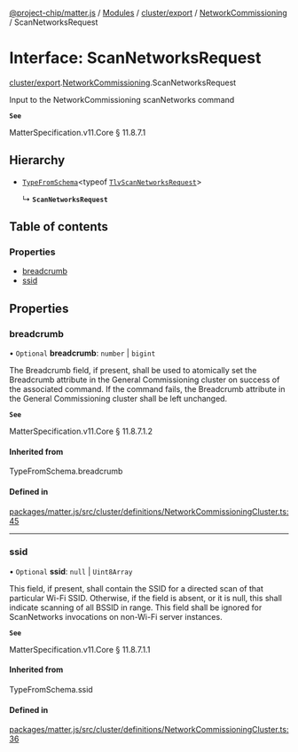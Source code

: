 [@project-chip/matter.js](../README.md) / [Modules](../modules.md) / [cluster/export](../modules/cluster_export.md) / [NetworkCommissioning](../modules/cluster_export.NetworkCommissioning.md) / ScanNetworksRequest

# Interface: ScanNetworksRequest

[cluster/export](../modules/cluster_export.md).[NetworkCommissioning](../modules/cluster_export.NetworkCommissioning.md).ScanNetworksRequest

Input to the NetworkCommissioning scanNetworks command

**`See`**

MatterSpecification.v11.Core § 11.8.7.1

## Hierarchy

- [`TypeFromSchema`](../modules/tlv_export.md#typefromschema)\<typeof [`TlvScanNetworksRequest`](../modules/cluster_export.NetworkCommissioning.md#tlvscannetworksrequest)\>

  ↳ **`ScanNetworksRequest`**

## Table of contents

### Properties

- [breadcrumb](cluster_export.NetworkCommissioning.ScanNetworksRequest.md#breadcrumb)
- [ssid](cluster_export.NetworkCommissioning.ScanNetworksRequest.md#ssid)

## Properties

### breadcrumb

• `Optional` **breadcrumb**: `number` \| `bigint`

The Breadcrumb field, if present, shall be used to atomically set the Breadcrumb attribute in the General
Commissioning cluster on success of the associated command. If the command fails, the Breadcrumb attribute
in the General Commissioning cluster shall be left unchanged.

**`See`**

MatterSpecification.v11.Core § 11.8.7.1.2

#### Inherited from

TypeFromSchema.breadcrumb

#### Defined in

[packages/matter.js/src/cluster/definitions/NetworkCommissioningCluster.ts:45](https://github.com/project-chip/matter.js/blob/558e12c94a201592c28c7bc0743705360b3e5ca6/packages/matter.js/src/cluster/definitions/NetworkCommissioningCluster.ts#L45)

___

### ssid

• `Optional` **ssid**: ``null`` \| `Uint8Array`

This field, if present, shall contain the SSID for a directed scan of that particular Wi-Fi SSID. Otherwise,
if the field is absent, or it is null, this shall indicate scanning of all BSSID in range. This field shall
be ignored for ScanNetworks invocations on non-Wi-Fi server instances.

**`See`**

MatterSpecification.v11.Core § 11.8.7.1.1

#### Inherited from

TypeFromSchema.ssid

#### Defined in

[packages/matter.js/src/cluster/definitions/NetworkCommissioningCluster.ts:36](https://github.com/project-chip/matter.js/blob/558e12c94a201592c28c7bc0743705360b3e5ca6/packages/matter.js/src/cluster/definitions/NetworkCommissioningCluster.ts#L36)
